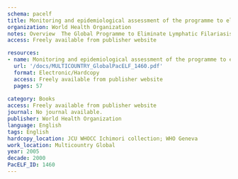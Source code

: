 ```yaml
---
schema: pacelf
title: Monitoring and epidemiological assessment of the programme to eliminate lymphatic filariasis at implementation level
organization: World Health Organization
notes: Overview  The Global Programme to Eliminate Lymphatic Filariasis was launched in 2000 and since then has expanded its mass drug administration coverage with the recommended two-drug co-administration from 3 million people in 12 countries in 2000 to more than 70 million people in 36 countries in 2003. Throughout this period, the need for standardized guidelines on monitoring and epidemiological assessment of the Programme at implementation unit level has become increasingly evident because this is the level at which the core programmatic operations are conducted. These guidelines are based on current knowledge and understanding of the epidemiological aspects of the disease. However, in view of the rapid involvement of both scientific advances and experience in implementation of national elimination programmes, adaptation of the guidelines might be required to address particular circumstances. In light of the diverse responsibilities of the health personnel in charge of lymphatic filariasis elimination programmes, the authors have developed guidelines that are as concise as possible. Annexes have been included to provide the most relevant technical background information while avoiding too much detail in the body of the guidelines. Similar guidelines are planned to assist health personnel at the level of the implementation unit in other areas such as drug distribution, social mobilization and disability prevention and control.
access: Freely available from publisher website

resources:
- name: Monitoring and epidemiological assessment of the programme to eliminate lymphatic filariasis at implementation level
  url: '/docs/MULTICOUNTRY_GlobalPacELF_1460.pdf'
  format: Electronic/Hardcopy
  access: Freely available from publisher website
  pages: 57
 
category: Books
access: Freely available from publisher website
journal: No journal available.
publisher: World Health Organization
language: English 
tags: English 
hardcopy_location: JCU WHOCC Ichimori collection; WHO Geneva
work_location: Multicountry Global
year: 2005
decade: 2000
PacELF_ID: 1460
---
```

